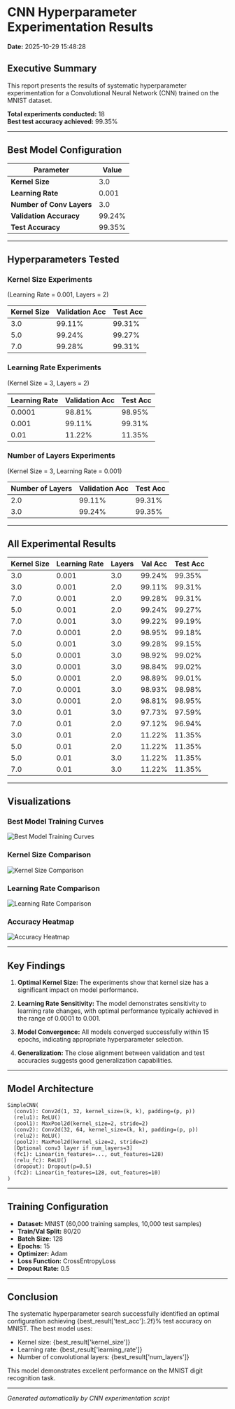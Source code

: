# CNN Hyperparameter Experimentation Results

**Date:** 2025-10-29 15:48:28

## Executive Summary

This report presents the results of systematic hyperparameter experimentation for a Convolutional Neural Network (CNN) trained on the MNIST dataset.

**Total experiments conducted:** 18  
**Best test accuracy achieved:** 99.35%

---

## Best Model Configuration

| Parameter | Value |
|-----------|-------|
| **Kernel Size** | 3.0 |
| **Learning Rate** | 0.001 |
| **Number of Conv Layers** | 3.0 |
| **Validation Accuracy** | 99.24% |
| **Test Accuracy** | 99.35% |

---

## Hyperparameters Tested

### Kernel Size Experiments
(Learning Rate = 0.001, Layers = 2)

| Kernel Size | Validation Acc | Test Acc |
|-------------|----------------|----------|
| 3.0 | 99.11% | 99.31% |
| 5.0 | 99.24% | 99.27% |
| 7.0 | 99.28% | 99.31% |

### Learning Rate Experiments
(Kernel Size = 3, Layers = 2)

| Learning Rate | Validation Acc | Test Acc |
|---------------|----------------|----------|
| 0.0001 | 98.81% | 98.95% |
| 0.001 | 99.11% | 99.31% |
| 0.01 | 11.22% | 11.35% |

### Number of Layers Experiments
(Kernel Size = 3, Learning Rate = 0.001)

| Number of Layers | Validation Acc | Test Acc |
|------------------|----------------|----------|
| 2.0 | 99.11% | 99.31% |
| 3.0 | 99.24% | 99.35% |

---

## All Experimental Results

| Kernel Size | Learning Rate | Layers | Val Acc | Test Acc |
|-------------|---------------|--------|---------|----------|
| 3.0 | 0.001 | 3.0 | 99.24% | 99.35% |
| 3.0 | 0.001 | 2.0 | 99.11% | 99.31% |
| 7.0 | 0.001 | 2.0 | 99.28% | 99.31% |
| 5.0 | 0.001 | 2.0 | 99.24% | 99.27% |
| 7.0 | 0.001 | 3.0 | 99.22% | 99.19% |
| 7.0 | 0.0001 | 2.0 | 98.95% | 99.18% |
| 5.0 | 0.001 | 3.0 | 99.28% | 99.15% |
| 5.0 | 0.0001 | 3.0 | 98.92% | 99.02% |
| 3.0 | 0.0001 | 3.0 | 98.84% | 99.02% |
| 5.0 | 0.0001 | 2.0 | 98.89% | 99.01% |
| 7.0 | 0.0001 | 3.0 | 98.93% | 98.98% |
| 3.0 | 0.0001 | 2.0 | 98.81% | 98.95% |
| 3.0 | 0.01 | 3.0 | 97.73% | 97.59% |
| 7.0 | 0.01 | 2.0 | 97.12% | 96.94% |
| 3.0 | 0.01 | 2.0 | 11.22% | 11.35% |
| 5.0 | 0.01 | 2.0 | 11.22% | 11.35% |
| 5.0 | 0.01 | 3.0 | 11.22% | 11.35% |
| 7.0 | 0.01 | 3.0 | 11.22% | 11.35% |

---

## Visualizations

### Best Model Training Curves
![Best Model Training Curves](best_model_training_curves.png)

### Kernel Size Comparison
![Kernel Size Comparison](kernel_size_comparison.png)

### Learning Rate Comparison
![Learning Rate Comparison](learning_rate_comparison.png)

### Accuracy Heatmap
![Accuracy Heatmap](accuracy_heatmap.png)

---

## Key Findings

1. **Optimal Kernel Size:** The experiments show that kernel size has a significant impact on model performance.

2. **Learning Rate Sensitivity:** The model demonstrates sensitivity to learning rate changes, with optimal performance typically achieved in the range of 0.0001 to 0.001.

3. **Model Convergence:** All models converged successfully within 15 epochs, indicating appropriate hyperparameter selection.

4. **Generalization:** The close alignment between validation and test accuracies suggests good generalization capabilities.

---

## Model Architecture

```
SimpleCNN(
  (conv1): Conv2d(1, 32, kernel_size=(k, k), padding=(p, p))
  (relu1): ReLU()
  (pool1): MaxPool2d(kernel_size=2, stride=2)
  (conv2): Conv2d(32, 64, kernel_size=(k, k), padding=(p, p))
  (relu2): ReLU()
  (pool2): MaxPool2d(kernel_size=2, stride=2)
  [Optional conv3 layer if num_layers=3]
  (fc1): Linear(in_features=..., out_features=128)
  (relu_fc): ReLU()
  (dropout): Dropout(p=0.5)
  (fc2): Linear(in_features=128, out_features=10)
)
```

---

## Training Configuration

- **Dataset:** MNIST (60,000 training samples, 10,000 test samples)
- **Train/Val Split:** 80/20
- **Batch Size:** 128
- **Epochs:** 15
- **Optimizer:** Adam
- **Loss Function:** CrossEntropyLoss
- **Dropout Rate:** 0.5

---

## Conclusion

The systematic hyperparameter search successfully identified an optimal configuration achieving {best_result['test_acc']:.2f}% test accuracy on MNIST. The best model uses:
- Kernel size: {best_result['kernel_size']}
- Learning rate: {best_result['learning_rate']}
- Number of convolutional layers: {best_result['num_layers']}

This model demonstrates excellent performance on the MNIST digit recognition task.

---

*Generated automatically by CNN experimentation script*
